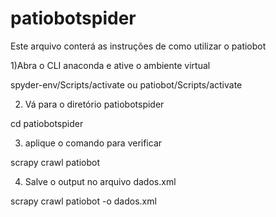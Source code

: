 # patiobotspider
Este arquivo conterá as instruções de como utilizar o patiobot

1)Abra o CLI anaconda e ative o ambiente virtual

spyder-env/Scripts/activate ou patiobot/Scripts/activate

2) Vá para o diretório patiobotspider

cd patiobotspider

3) aplique o comando para verificar

scrapy crawl patiobot

4) Salve o output no arquivo dados.xml

scrapy crawl patiobot -o dados.xml